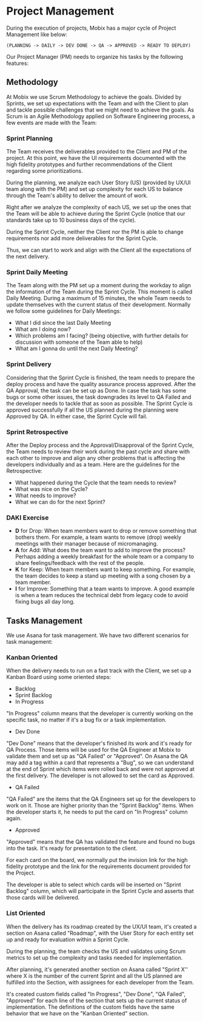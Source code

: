 # Project Management

During the execution of projects, Mobix has a major cycle of Project Management like below:

`(PLANNING -> DAILY -> DEV DONE -> QA -> APPROVED -> READY TO DEPLOY)`

Our Project Manager \(PM\) needs to organize his tasks by the following features:

## Methodology

At Mobix we use Scrum Methodology to achieve the goals. Divided by Sprints, we set up expectations with the Team and with the Client to plan and tackle possible challenges that we might need to achieve the goals. As Scrum is an Agile Methodology applied on Software Engineering process, a few events are made with the Team:

### Sprint Planning

The Team receives the deliverables provided to the Client and PM of the project. At this point, we have the UI requirements documented with the high fidelity prototypes and further recommendations of the Client regarding some prioritizations.

During the planning, we analyze each User Story \(US\) \(provided by UX/UI team along with the PM\) and set up complexity for each US to balance through the Team's ability to deliver the amount of work.

Right after we analyze the complexity of each US, we set up the ones that the Team will be able to achieve during the Sprint Cycle \(notice that our standards take up to 10 business days of the cycle\).

During the Sprint Cycle, neither the Client nor the PM is able to change requirements nor add more deliverables for the Sprint Cycle.

Thus, we can start to work and align with the Client all the expectations of the next delivery.

### Sprint Daily Meeting

The Team along with the PM set up a moment during the workday to align the information of the Team during the Sprint Cycle. This moment is called Daily Meeting. During a maximum of 15 minutes, the whole Team needs to update themselves with the current status of their development. Normally we follow some guidelines for Daily Meetings:

* What I did since the last Daily Meeting
* What am I doing now? 
* Which problems am I facing? \(being objective, with further details for discussion with someone of the Team able to help\)
* What am I gonna do until the next Daily Meeting?

### Sprint Delivery

Considering that the Sprint Cycle is finished, the team needs to prepare the deploy process and have the quality assurance process approved. After the QA Approval, the task can be set up as Done. In case the task has some bugs or some other issues, the task downgrades its level to QA Failed and the developer needs to tackle that as soon as possible. The Sprint Cycle is approved successfully if all the US planned during the planning were Approved by QA. In either case, the Sprint Cycle will fail.

### Sprint Retrospective

After the Deploy process and the Approval/Disapproval of the Sprint Cycle, the Team needs to review their work during the past cycle and share with each other to improve and align any other problems that is affecting the developers individually and as a team. Here are the guidelines for the Retrospective:

* What happened during the Cycle that the team needs to review?
* What was nice on the Cycle?
* What needs to improve?
* What we can do for the next Sprint?

### **DAKI Exercise**

* **D** for Drop: When team members want to drop or remove something that bothers them. For example, a team wants to remove \(drop\) weekly meetings with their manager because of micromanaging.
* **A** for Add: What does the team want to add to improve the process? Perhaps adding a weekly breakfast for the whole team or a company to share feelings/feedback with the rest of the people.
* **K** for Keep: When team members want to keep something. For example, the team decides to keep a stand up meeting with a song chosen by a team member.
* **I** for Improve: Something that a team wants to improve. A good example is when a team reduces the technical debt from legacy code to avoid fixing bugs all day long.

## Tasks Management

We use Asana for task management. We have two different scenarios for task management:

### Kanban Oriented

When the delivery needs to run on a fast track with the Client, we set up a Kanban Board using some oriented steps:

* Backlog
* Sprint Backlog
* In Progress

"In Progress" column means that the developer is currently working on the specific task, no matter if it's a bug fix or a task implementation.

* Dev Done

"Dev Done" means that the developer's finished its work and it's ready for QA Process. Those items will be used for the QA Engineer at Mobix to validate them and set up as "QA Failed" or "Approved". On Asana the QA may add a tag within a card that represents a "Bug", so we can understand at the end of Sprint which items were rolled back and were not approved at the first delivery. The developer is not allowed to set the card as Approved.

* QA Failed

"QA Failed" are the items that the QA Engineers set up for the developers to work on it. Those are higher priority than the "Sprint Backlog" items. When the developer starts it, he needs to put the card on "In Progress" column again.

* Approved

"Approved" means that the QA has validated the feature and found no bugs into the task. It's ready for presentation to the client.

For each card on the board, we normally put the invision link for the high fidelity prototype and the link for the requirements document provided for the Project.

The developer is able to select which cards will be inserted on "Sprint Backlog" column, which will participate in the Sprint Cycle and asserts that those cards will be delivered.

### List Oriented

When the delivery has its roadmap created by the UX/UI team, it's created a section on Asana called "Roadmap", with the User Story for each entity set up and ready for evaluation within a Sprint Cycle.

During the planning, the team checks the US and validates using Scrum metrics to set up the complexity and tasks needed for implementation.

After planning, it's generated another section on Asana called "Sprint X'' where X is the number of the current Sprint and all the US planned are fulfilled into the Section, with assignees for each developer from the Team.

It's created custom fields called "In Progress", "Dev Done", "QA Failed", "Approved" for each line of the section that sets up the current status of implementation. The definitions of the custom fields have the same behavior that we have on the "Kanban Oriented" section.

